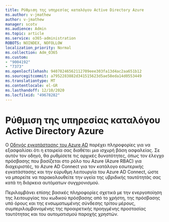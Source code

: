 ```yaml
---
title: Ρύθμιση της υπηρεσίας καταλόγου Active Directory Azure
ms.author: v-jmathew
author: v-jmathew
manager: scotv
ms.audience: Admin
ms.topic: article
ms.service: o365-administration
ROBOTS: NOINDEX, NOFOLLOW
localization_priority: Normal
ms.collection: Adm_O365
ms.custom:
- "9004192"
- "7373"
ms.openlocfilehash: 94078246562112709eee303fa13d4ac2aa651b12
ms.sourcegitcommit: a7952283882d341515623d5ae58eda14d0553449
ms.translationtype: MT
ms.contentlocale: el-GR
ms.lasthandoff: 12/10/2020
ms.locfileid: "49678282"
---
```

# <a name="set-up-azure-active-directory"></a>Ρύθμιση της υπηρεσίας καταλόγου Active Directory Azure

Ο [Οδηγός εγκατάστασης του Azure AD](https://go.microsoft.com/fwlink/?linkid=2134390) παρέχει πληροφορίες για να εξασφαλίσει ότι η εταιρεία σας διαθέτει μια ισχυρή βάση ασφαλείας. Σε αυτόν τον οδηγό, θα ρυθμίσετε τις αρχικές δυνατότητες, όπως τον έλεγχο πρόσβασης που βασίζεται στο ρόλο του Azure (Azure RBAC) για διαχειριστές, το Azure AD Connect για τον κατάλογο εσωτερικής εγκατάστασης και την εύρυθμη λειτουργία του Azure AD Connect, ώστε να μπορείτε να παρακολουθείτε την υγεία της υβριδικής ταυτότητάς σας κατά τη διάρκεια αυτόματων συγχρονισμού.

Περιλαμβάνει επίσης βασικές πληροφορίες σχετικά με την ενεργοποίηση της λειτουργίας του κωδικού πρόσβασης από το χρήστη, της πρόσβασης υπό όρους και της ενσωματωμένης σύνδεσης τρίτου μέρους, συμπεριλαμβανομένης της προαιρετικής προηγμένης προστασίας ταυτότητας και του αυτοματισμού παροχής χρηστών.
